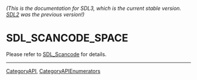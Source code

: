###### (This is the documentation for SDL3, which is the current stable version. [SDL2](https://wiki.libsdl.org/SDL2/) was the previous version!)
# SDL_SCANCODE_SPACE

Please refer to [SDL_Scancode](SDL_Scancode) for details.

----
[CategoryAPI](CategoryAPI), [CategoryAPIEnumerators](CategoryAPIEnumerators)

